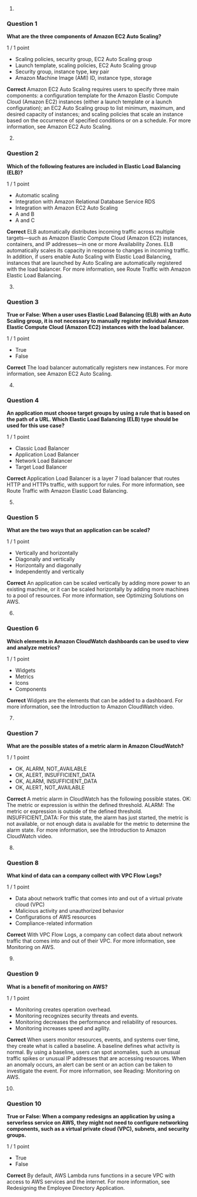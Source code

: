 1.
### Question 1
**What are the three components of Amazon EC2 Auto Scaling?**

1 / 1 point

- Scaling policies, security group, EC2 Auto Scaling group
- Launch template, scaling policies, EC2 Auto Scaling group
- Security group, instance type, key pair
- Amazon Machine Image (AMI) ID, instance type, storage

**Correct**
Amazon EC2 Auto Scaling requires users to specify three main components: a configuration template for the Amazon Elastic Compute Cloud (Amazon EC2) instances (either a launch template or a launch configuration); an EC2 Auto Scaling group to list minimum, maximum, and desired capacity of instances; and scaling policies that scale an instance based on the occurrence of specified conditions or on a schedule. For more information, see Amazon EC2 Auto Scaling.

2.
### Question 2
**Which of the following features are included in Elastic Load Balancing (ELB)?**

1 / 1 point

- Automatic scaling
- Integration with Amazon Relational Database Service RDS
- Integration with Amazon EC2 Auto Scaling
- A and B
- A and C

**Correct**
ELB automatically distributes incoming traffic across multiple targets—such as Amazon Elastic Compute Cloud (Amazon EC2) instances, containers, and IP addresses—in one or more Availability Zones. ELB automatically scales its capacity in response to changes in incoming traffic. In addition, if users enable Auto Scaling with Elastic Load Balancing, instances that are launched by Auto Scaling are automatically registered with the load balancer. For more information, see Route Traffic with Amazon Elastic Load Balancing.

3.
### Question 3
**True or False: When a user uses Elastic Load Balancing (ELB) with an Auto Scaling group, it is not necessary to manually register individual Amazon Elastic Compute Cloud (Amazon EC2) instances with the load balancer.**

1 / 1 point

- True
- False

**Correct**
The load balancer automatically registers new instances. For more information, see Amazon EC2 Auto Scaling.

4.
### Question 4
**An application must choose target groups by using a rule that is based on the path of a URL. Which Elastic Load Balancing (ELB) type should be used for this use case?**

1 / 1 point

- Classic Load Balancer
- Application Load Balancer
- Network Load Balancer
- Target Load Balancer

**Correct**
Application Load Balancer is a layer 7 load balancer that routes HTTP and HTTPs traffic, with support for rules. For more information, see Route Traffic with Amazon Elastic Load Balancing.

5.
### Question 5
**What are the two ways that an application can be scaled?**

1 / 1 point

- Vertically and horizontally
- Diagonally and vertically
- Horizontally and diagonally
- Independently and vertically

**Correct**
An application can be scaled vertically by adding more power to an existing machine, or it can be scaled horizontally by adding more machines to a pool of resources. For more information, see Optimizing Solutions on AWS.

6.
### Question 6
**Which elements in Amazon CloudWatch dashboards can be used to view and analyze metrics?**

1 / 1 point

- Widgets
- Metrics
- Icons
- Components

**Correct**
Widgets are the elements that can be added to a dashboard. For more information, see the Introduction to Amazon CloudWatch video.

7.
### Question 7
**What are the possible states of a metric alarm in Amazon CloudWatch?**

1 / 1 point

- OK, ALARM, NOT_AVAILABLE
- OK, ALERT, INSUFFICIENT_DATA
- OK, ALARM, INSUFFICIENT_DATA
- OK, ALERT, NOT_AVAILABLE

**Correct**
A metric alarm in CloudWatch has the following possible states. OK: The metric or expression is within the defined threshold. ALARM: The metric or expression is outside of the defined threshold. INSUFFICIENT_DATA: For this state, the alarm has just started, the metric is not available, or not enough data is available for the metric to determine the alarm state. For more information, see the Introduction to Amazon CloudWatch video.

8.
### Question 8
**What kind of data can a company collect with VPC Flow Logs?**

1 / 1 point

- Data about network traffic that comes into and out of a virtual private cloud (VPC)
- Malicious activity and unauthorized behavior
- Configurations of AWS resources
- Compliance-related information

**Correct**
With VPC Flow Logs, a company can collect data about network traffic that comes into and out of their VPC. For more information, see Monitoring on AWS.

9.
### Question 9
**What is a benefit of monitoring on AWS?**

1 / 1 point

- Monitoring creates operation overhead.
- Monitoring recognizes security threats and events.
- Monitoring decreases the performance and reliability of resources.
- Monitoring increases speed and agility.

**Correct**
When users monitor resources, events, and systems over time, they create what is called a baseline. A baseline defines what activity is normal. By using a baseline, users can spot anomalies, such as unusual traffic spikes or unusual IP addresses that are accessing resources. When an anomaly occurs, an alert can be sent or an action can be taken to investigate the event. For more information, see Reading: Monitoring on AWS.

10.
### Question 10
**True or False: When a company redesigns an application by using a serverless service on AWS, they might not need to configure networking components, such as a virtual private cloud (VPC), subnets, and security groups.**

1 / 1 point

- True
- False

**Correct**
By default, AWS Lambda runs functions in a secure VPC with access to AWS services and the internet. For more information, see Redesigning the Employee Directory Application.
